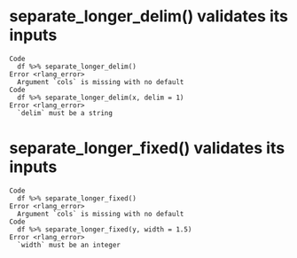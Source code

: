# separate_longer_delim() validates its inputs

    Code
      df %>% separate_longer_delim()
    Error <rlang_error>
      Argument `cols` is missing with no default
    Code
      df %>% separate_longer_delim(x, delim = 1)
    Error <rlang_error>
      `delim` must be a string

# separate_longer_fixed() validates its inputs

    Code
      df %>% separate_longer_fixed()
    Error <rlang_error>
      Argument `cols` is missing with no default
    Code
      df %>% separate_longer_fixed(y, width = 1.5)
    Error <rlang_error>
      `width` must be an integer


